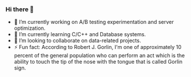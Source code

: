 ### Hi there 👋

- 🔭 I’m currently working on A/B testing experimentation and server optimization.
- 🌱 I’m currently learning C/C++ and Database systems.
- 👯 I’m looking to collaborate on data-related projects.
- ⚡ Fun fact: According to Robert J. Gorlin, I'm one of approximately 10 percent of the general population who can perform an act which is the ability to touch the tip of the nose with the tongue that is called Gorlin sign.


<!--
**jimbo-liu/jimbo-liu** is a ✨ _special_ ✨ repository because its `README.md` (this file) appears on your GitHub profile.

Here are some ideas to get you started:

- 🔭 I’m currently working on ...
- 🌱 I’m currently learning ...
- 👯 I’m looking to collaborate on ...
- 🤔 I’m looking for help with ...
- 💬 Ask me about ...
- 📫 How to reach me: ...
- 😄 Pronouns: ...
- ⚡ Fun fact: ...
-->
